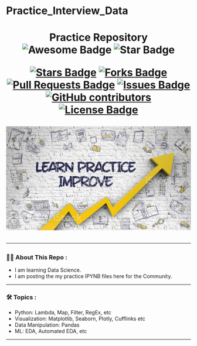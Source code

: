 # Practice_Interview_Data

<h1 align="center">Practice Repository
<div align="center">
<img src="https://cdn.rawgit.com/sindresorhus/awesome/d7305f38d29fed78fa85652e3a63e154dd8e8829/media/badge.svg" alt="Awesome Badge"/>
<img src="https://img.shields.io/static/v1?label=%F0%9F%8C%9F&message=If%20Useful&style=style=flat&color=BC4E99" alt="Star Badge"/>
<br>

<a href="https://github.com/Shubham3023/Practice/stargazers"><img src="https://img.shields.io/github/stars" alt="Stars Badge"/></a>
<a href="https://github.com/Shubham3023/Practice/network/members"><img src="https://img.shields.io/github/forks/Shubham3023/Practice" alt="Forks Badge"/></a>
<a href="https://github.com/Shubham3023/Practice/pulls"><img src="https://img.shields.io/github/issues-pr/Shubham3023/Practice" alt="Pull Requests Badge"/></a>
<a href="https://github.com/Shubham3023/Practice/issues"><img src="https://img.shields.io/github/issues/Shubham3023/Practice" alt="Issues Badge"/></a>
<a href="https://github.com/Shubham3023/Practice/graphs/contributors"><img alt="GitHub contributors" src="https://img.shields.io/github/contributors/Shubham3023/Practice?color=2b9348"></a>
<a href="https://github.com/Shubham3023/Practice/blob/master/LICENSE"><img src="https://img.shields.io/github/license/Shubham3023/Practice?color=2b9348" alt="License Badge"/></a>

<img alt="Practice Repo" src="https://github.com/Shubham3023/Practice/blob/main/Practice.jpg"> </img>
</div>
  
---

### :man_technologist: About This Repo :
 
- I am learning Data Science.
- I am posting the my practice IPYNB files here for the Community.

---

### :hammer_and_wrench: Topics :

 - Python: Lambda, Map, Filter, RegEx, etc
 - Visualization: Matplotlib, Seaborn, Plotly, Cufflinks etc
 - Data Manipulation: Pandas
 - ML: EDA, Automated EDA, etc

---

